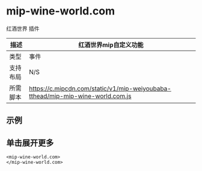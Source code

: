 ﻿# mip-wine-world.com

红酒世界 插件

描述|红酒世界mip自定义功能
----|----
类型|事件
支持布局| N/S
所需脚本| https://c.mipcdn.com/static/v1/mip-weiyoubaba-tthead/mip-mip-wine-world.com.js

## 示例

## 单击展开更多

```
<mip-wine-world.com>
</mip-wine-world.com>

```